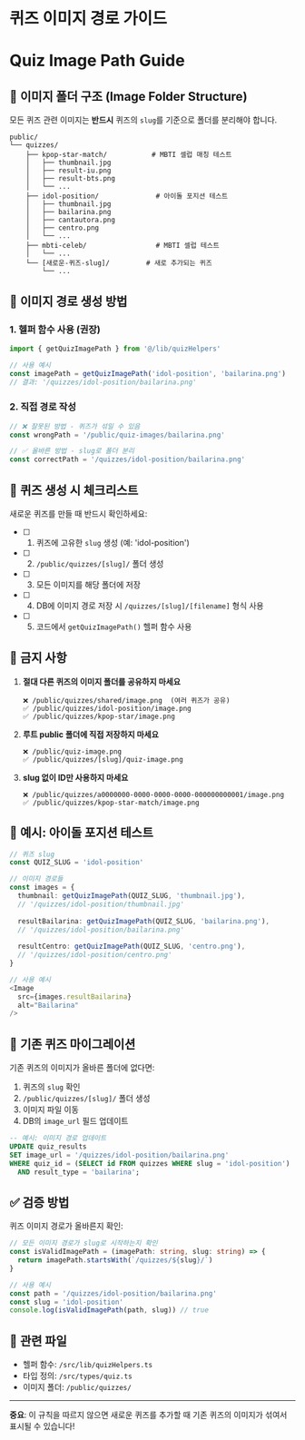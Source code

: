 # 퀴즈 이미지 경로 가이드
# Quiz Image Path Guide

## 📁 이미지 폴더 구조 (Image Folder Structure)

모든 퀴즈 관련 이미지는 **반드시** 퀴즈의 `slug`를 기준으로 폴더를 분리해야 합니다.

```
public/
└── quizzes/
    ├── kpop-star-match/           # MBTI 셀럽 매칭 테스트
    │   ├── thumbnail.jpg
    │   ├── result-iu.png
    │   ├── result-bts.png
    │   └── ...
    ├── idol-position/              # 아이돌 포지션 테스트
    │   ├── thumbnail.jpg
    │   ├── bailarina.png
    │   ├── cantautora.png
    │   ├── centro.png
    │   └── ...
    ├── mbti-celeb/                 # MBTI 셀럽 테스트
    │   └── ...
    └── [새로운-퀴즈-slug]/         # 새로 추가되는 퀴즈
        └── ...
```

## 🔧 이미지 경로 생성 방법

### 1. 헬퍼 함수 사용 (권장)

```typescript
import { getQuizImagePath } from '@/lib/quizHelpers'

// 사용 예시
const imagePath = getQuizImagePath('idol-position', 'bailarina.png')
// 결과: '/quizzes/idol-position/bailarina.png'
```

### 2. 직접 경로 작성

```typescript
// ❌ 잘못된 방법 - 퀴즈가 섞일 수 있음
const wrongPath = '/public/quiz-images/bailarina.png'

// ✅ 올바른 방법 - slug로 폴더 분리
const correctPath = '/quizzes/idol-position/bailarina.png'
```

## 📝 퀴즈 생성 시 체크리스트

새로운 퀴즈를 만들 때 반드시 확인하세요:

- [ ] 1. 퀴즈에 고유한 `slug` 생성 (예: 'idol-position')
- [ ] 2. `/public/quizzes/[slug]/` 폴더 생성
- [ ] 3. 모든 이미지를 해당 폴더에 저장
- [ ] 4. DB에 이미지 경로 저장 시 `/quizzes/[slug]/[filename]` 형식 사용
- [ ] 5. 코드에서 `getQuizImagePath()` 헬퍼 함수 사용

## 🚫 금지 사항

1. **절대 다른 퀴즈의 이미지 폴더를 공유하지 마세요**
   ```
   ❌ /public/quizzes/shared/image.png  (여러 퀴즈가 공유)
   ✅ /public/quizzes/idol-position/image.png
   ✅ /public/quizzes/kpop-star/image.png
   ```

2. **루트 public 폴더에 직접 저장하지 마세요**
   ```
   ❌ /public/quiz-image.png
   ✅ /public/quizzes/[slug]/quiz-image.png
   ```

3. **slug 없이 ID만 사용하지 마세요**
   ```
   ❌ /public/quizzes/a0000000-0000-0000-0000-000000000001/image.png
   ✅ /public/quizzes/kpop-star-match/image.png
   ```

## 🎯 예시: 아이돌 포지션 테스트

```typescript
// 퀴즈 slug
const QUIZ_SLUG = 'idol-position'

// 이미지 경로들
const images = {
  thumbnail: getQuizImagePath(QUIZ_SLUG, 'thumbnail.jpg'),
  // '/quizzes/idol-position/thumbnail.jpg'
  
  resultBailarina: getQuizImagePath(QUIZ_SLUG, 'bailarina.png'),
  // '/quizzes/idol-position/bailarina.png'
  
  resultCentro: getQuizImagePath(QUIZ_SLUG, 'centro.png'),
  // '/quizzes/idol-position/centro.png'
}

// 사용 예시
<Image 
  src={images.resultBailarina} 
  alt="Bailarina" 
/>
```

## 🔄 기존 퀴즈 마이그레이션

기존 퀴즈의 이미지가 올바른 폴더에 없다면:

1. 퀴즈의 `slug` 확인
2. `/public/quizzes/[slug]/` 폴더 생성
3. 이미지 파일 이동
4. DB의 `image_url` 필드 업데이트

```sql
-- 예시: 이미지 경로 업데이트
UPDATE quiz_results
SET image_url = '/quizzes/idol-position/bailarina.png'
WHERE quiz_id = (SELECT id FROM quizzes WHERE slug = 'idol-position')
  AND result_type = 'bailarina';
```

## ✅ 검증 방법

퀴즈 이미지 경로가 올바른지 확인:

```typescript
// 모든 이미지 경로가 slug로 시작하는지 확인
const isValidImagePath = (imagePath: string, slug: string) => {
  return imagePath.startsWith(`/quizzes/${slug}/`)
}

// 사용 예시
const path = '/quizzes/idol-position/bailarina.png'
const slug = 'idol-position'
console.log(isValidImagePath(path, slug)) // true
```

## 🔗 관련 파일

- 헬퍼 함수: `/src/lib/quizHelpers.ts`
- 타입 정의: `/src/types/quiz.ts`
- 이미지 폴더: `/public/quizzes/`

---

**중요**: 이 규칙을 따르지 않으면 새로운 퀴즈를 추가할 때 기존 퀴즈의 이미지가 섞여서 표시될 수 있습니다!

